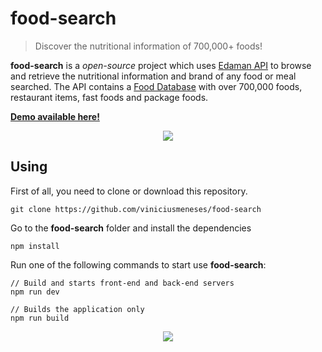 # food-search

> Discover the nutritional information of 700,000+ foods!

**food-search** is a *open-source* project which uses [Edaman API](https://developer.edamam.com/) to browse and retrieve the nutritional information and brand of any food or meal searched. The API contains a [Food Database](https://developer.edamam.com/food-database-api) with over 700,000 foods, restaurant items, fast foods and package foods.

[**Demo available here!**](http://food-search.surge.sh)

<p align="center">
  <img src="https://imgur.com/gEpUEZA.jpg">
</p>

## Using

First of all, you need to clone or download this repository.

```
git clone https://github.com/viniciusmeneses/food-search
```

Go to the **food-search** folder and install the dependencies

```
npm install
```

Run one of the following commands to start use **food-search**:

```
// Build and starts front-end and back-end servers
npm run dev

// Builds the application only
npm run build
```

<p align="center">
  <a href="https://developer.edamam.com/"><img src="https://imgur.com/xUqNOOo.png"></a>
</p>
